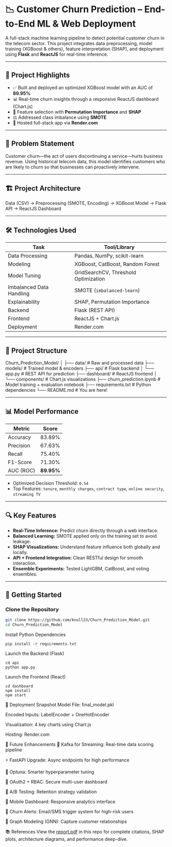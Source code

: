 # 📉 Customer Churn Prediction – End-to-End ML & Web Deployment

A full-stack machine learning pipeline to detect potential customer churn in the telecom sector. This project integrates data preprocessing, model training (XGBoost & others), feature interpretation (SHAP), and deployment using **Flask** and **ReactJS** for real-time inference.

---

## 📌 Project Highlights

- ✅ Built and deployed an optimized XGBoost model with an AUC of **89.95%**
- 📊 Real-time churn insights through a responsive ReactJS dashboard (Chart.js)
- 🧪 Feature selection with **Permutation Importance** and **SHAP**
- ⚖️ Addressed class imbalance using **SMOTE**
- 🚀 Hosted full-stack app via **Render.com**

---

## 🧠 Problem Statement

Customer churn—the act of users discontinuing a service—hurts business revenue. Using historical telecom data, this model identifies customers who are likely to churn so that businesses can proactively intervene.

---

## 🏗️ Project Architecture

Data (CSV) → Preprocessing (SMOTE, Encoding) → XGBoost Model → Flask API → ReactJS Dashboard


---

## 🛠️ Technologies Used

| Task                          | Tool/Library                        |
|------------------------------|-------------------------------------|
| Data Processing              | Pandas, NumPy, scikit-learn         |
| Modeling                     | XGBoost, CatBoost, Random Forest    |
| Model Tuning                 | GridSearchCV, Threshold Optimization|
| Imbalanced Data Handling     | SMOTE (`imbalanced-learn`)          |
| Explainability               | SHAP, Permutation Importance        |
| Backend                      | Flask (REST API)                    |
| Frontend                     | ReactJS + Chart.js                  |
| Deployment                   | Render.com                          |

---

## 📁 Project Structure

Churn_Prediction_Model/
│
├── data/ # Raw and processed data
├── models/ # Trained model & encoders
├── api/ # Flask backend
│ └── app.py # REST API for prediction
├── dashboard/ # ReactJS frontend
│ └── components/ # Chart.js visualizations
├── churn_prediction.ipynb # Model training + evaluation notebook
├── requirements.txt # Python dependencies
└── README.md # You are here!


---

## 📊 Model Performance

| Metric       | Score     |
|--------------|-----------|
| Accuracy     | 83.89%    |
| Precision    | 67.63%    |
| Recall       | 75.40%    |
| F1-Score     | 71.30%    |
| AUC (ROC)    | **89.95%**|

- Optimized Decision Threshold: `0.54`  
- Top Features: `tenure`, `monthly charges`, `contract type`, `online security`, `streaming TV`

---

## 🔍 Key Features

- **Real-Time Inference:** Predict churn directly through a web interface.
- **Balanced Learning:** SMOTE applied only on the training set to avoid leakage.
- **SHAP Visualizations:** Understand feature influence both globally and locally.
- **API + Frontend Integration:** Clean RESTful design for smooth interaction.
- **Ensemble Experiments:** Tested LightGBM, CatBoost, and voting ensembles.

---

## 🚀 Getting Started

### Clone the Repository
```bash
git clone https://github.com/knull23/Churn_Prediction_Model.git
cd Churn_Prediction_Model
```
Install Python Dependencies
```
pip install -r requirements.txt
```
Launch the Backend (Flask)
```
cd api
python app.py
```
Launch the Frontend (React)
```
cd dashboard
npm install
npm start

```

🧪 Deployment Snapshot 
Model File: final_model.pkl

Encoded Inputs: LabelEncoder + OneHotEncoder

Visualization: 4 key charts using Chart.js

Hosting: Render.com


🔮 Future Enhancements
📡 Kafka for Streaming: Real-time data scoring pipeline

⚡ FastAPI Upgrade: Async endpoints for high performance

🧠 Optuna: Smarter hyperparameter tuning

🔐 OAuth2 + RBAC: Secure multi-user dashboard

🧪 A/B Testing: Retention strategy validation

📱 Mobile Dashboard: Responsive analytics interface

🔔 Churn Alerts: Email/SMS trigger system for high-risk users

🔗 Graph Modeling (GNN): Capture customer relationships


📚 References
View the [report.pdf](https://drive.google.com/file/d/1wifF1vZRGyL175-GAXNfwFdhapQ8EyRv/view?usp=drive_link) in this repo for complete citations, SHAP plots, architecture diagrams, and performance deep-dive.
